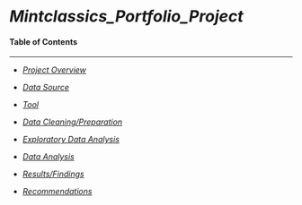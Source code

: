 # *Mintclassics_Portfolio_Project*


#### Table of Contents


---------------------
                        

-  *[Project Overview](#Project_Overview)*
  

-  *[Data Source](#Data_Source)*
  

-  *[Tool](#Tool)*
  

-  *[Data Cleaning/Preparation](#Data_Cleaning/Preparation)*
  

-  *[Exploratory Data Analysis](#Exploration_Data_Analysis)*
  

-  *[Data Analysis](#Data_Analysis)*
  

-  *[Results/Findings](#Results/Findings)*
  

-  *[Recommendations](#Recommendations)*

